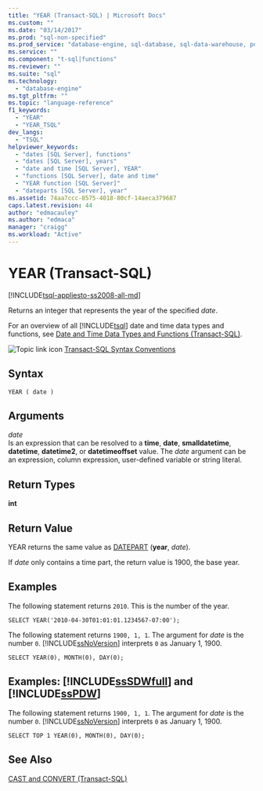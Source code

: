 ```yaml
---
title: "YEAR (Transact-SQL) | Microsoft Docs"
ms.custom: ""
ms.date: "03/14/2017"
ms.prod: "sql-non-specified"
ms.prod_service: "database-engine, sql-database, sql-data-warehouse, pdw"
ms.service: ""
ms.component: "t-sql|functions"
ms.reviewer: ""
ms.suite: "sql"
ms.technology: 
  - "database-engine"
ms.tgt_pltfrm: ""
ms.topic: "language-reference"
f1_keywords: 
  - "YEAR"
  - "YEAR_TSQL"
dev_langs: 
  - "TSQL"
helpviewer_keywords: 
  - "dates [SQL Server], functions"
  - "dates [SQL Server], years"
  - "date and time [SQL Server], YEAR"
  - "functions [SQL Server], date and time"
  - "YEAR function [SQL Server]"
  - "dateparts [SQL Server], year"
ms.assetid: 74aa7ccc-8575-4018-80cf-14aeca379687
caps.latest.revision: 44
author: "edmacauley"
ms.author: "edmaca"
manager: "craigg"
ms.workload: "Active"
---
```

# YEAR (Transact-SQL)
[!INCLUDE[tsql-appliesto-ss2008-all-md](../../includes/tsql-appliesto-ss2008-all-md.md)]

  Returns an integer that represents the year of the specified *date*.  
  
 For an overview of all [!INCLUDE[tsql](../../includes/tsql-md.md)] date and time data types and functions, see [Date and Time Data Types and Functions &#40;Transact-SQL&#41;](../../t-sql/functions/date-and-time-data-types-and-functions-transact-sql.md).  
  
 ![Topic link icon](../../database-engine/configure-windows/media/topic-link.gif "Topic link icon") [Transact-SQL Syntax Conventions](../../t-sql/language-elements/transact-sql-syntax-conventions-transact-sql.md)  
  
## Syntax  
  
```  
YEAR ( date )  
```  
  
## Arguments  
 *date*  
 Is an expression that can be resolved to a **time**, **date**, **smalldatetime**, **datetime**, **datetime2**, or **datetimeoffset** value. The *date* argument can be an expression, column expression, user-defined variable or string literal.  
  
## Return Types  
 **int**  
  
## Return Value  
 YEAR returns the same value as [DATEPART](../../t-sql/functions/datepart-transact-sql.md) (**year**, *date*).  
  
 If *date* only contains a time part, the return value is 1900, the base year.  
  
## Examples  
 The following statement returns `2010`. This is the number of the year.  
  
```  
SELECT YEAR('2010-04-30T01:01:01.1234567-07:00');  
```  
  
 The following statement returns `1900, 1, 1`. The argument for *date* is the number `0`. [!INCLUDE[ssNoVersion](../../includes/ssnoversion-md.md)] interprets `0` as January 1, 1900.  
  
```  
SELECT YEAR(0), MONTH(0), DAY(0);  
```  
  
## Examples: [!INCLUDE[ssSDWfull](../../includes/sssdwfull-md.md)] and [!INCLUDE[ssPDW](../../includes/sspdw-md.md)]  
 The following statement returns `1900, 1, 1`. The argument for *date* is the number `0`. [!INCLUDE[ssNoVersion](../../includes/ssnoversion-md.md)] interprets `0` as January 1, 1900.  
  
```  
SELECT TOP 1 YEAR(0), MONTH(0), DAY(0);  
```  
  
## See Also  
 [CAST and CONVERT &#40;Transact-SQL&#41;](../../t-sql/functions/cast-and-convert-transact-sql.md)  
  
  

